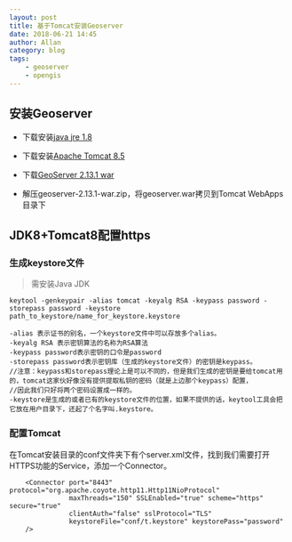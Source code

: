 ```yaml
---
layout: post
title: 基于Tomcat安装Geoserver
date: 2018-06-21 14:45
author: Allan
category: blog
tags:
    - geoserver
    - opengis
---
```


## 安装Geoserver ##

- 下载安装[java jre 1.8](https://java.com/zh_CN/download/)

- 下载安装[Apache Tomcat 8.5](http://mirrors.hust.edu.cn/apache/tomcat/tomcat-8/v8.5.31/bin/apache-tomcat-8.5.31.exe)

- 下载[GeoServer 2.13.1 war](https://jaist.dl.sourceforge.net/project/geoserver/GeoServer/2.13.1/geoserver-2.13.1-war.zip)

- 解压geoserver-2.13.1-war.zip，将geoserver.war拷贝到Tomcat WebApps目录下

## JDK8+Tomcat8配置https ##

### 生成keystore文件 ###

> 需安装Java JDK

```
keytool -genkeypair -alias tomcat -keyalg RSA -keypass password -storepass password -keystore path_to_keystore/name_for_keystore.keystore

-alias 表示证书的别名，一个keystore文件中可以存放多个alias。 
-keyalg RSA 表示密钥算法的名称为RSA算法 
-keypass password表示密钥的口令是password 
-storepass password表示密钥库（生成的keystore文件）的密钥是keypass。 
//注意：keypass和storepass理论上是可以不同的，但是我们生成的密钥是要给tomcat用的，tomcat这家伙好像没有提供提取私钥的密码（就是上边那个keypass）配置，
//因此我们只好将两个密码设置成一样的。 
-keystore是生成的或者已有的keystore文件的位置，如果不提供的话，keytool工具会把它放在用户目录下，还起了个名字叫.keystore。 
```

### 配置Tomcat ###
在Tomcat安装目录的conf文件夹下有个server.xml文件，找到我们需要打开HTTPS功能的Service，添加一个Connector。
```
    <Connector port="8443" protocol="org.apache.coyote.http11.Http11NioProtocol"
               maxThreads="150" SSLEnabled="true" scheme="https" secure="true"
			   clientAuth="false" sslProtocol="TLS"
			   keystoreFile="conf/t.keystore" keystorePass="password"
	/>
```